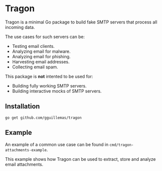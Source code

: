 # Tragon

Tragon is a minimal Go package to build fake SMTP servers that process all incoming data.

The use cases for such servers can be:

- Testing email clients.
- Analyzing email for malware.
- Analyzing email for phishing.
- Harvesting email addresses.
- Collecting email spam.

This package is **not** intented to be used for:

- Building fully working SMTP servers.
- Building interactive mocks of SMTP servers.

## Installation

```go get github.com/gguillemas/tragon```

## Example

An example of a common use case can be found in `cmd/tragon-attachments-example`.

This example shows how Tragon can be used to extract, store and analyze email attachments.

